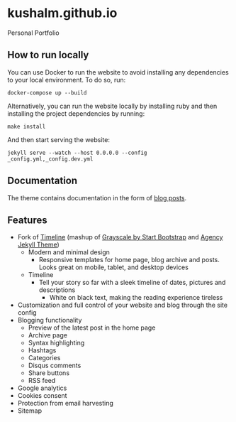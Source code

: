 # kushalm.github.io
Personal Portfolio


## How to run locally

You can use Docker to run the website to avoid installing any dependencies to
your local environment. To do so, run:

```shell
docker-compose up --build
```

Alternatively, you can run the website locally by installing ruby and then
installing the project dependencies by running:

```shell
make install
```

And then start serving the website:

```shell
jekyll serve --watch --host 0.0.0.0 --config _config.yml,_config.dev.yml
```

## Documentation

The theme contains documentation in the form of
[blog posts](https://le4ker.github.io/personal-jekyll-theme/blog).

## Features

- Fork of [Timeline](https://github.com/kirbyt/timeline-jekyll-theme) (mashup of
  [Grayscale by Start Bootstrap](https://github.com/IronSummitMedia/startbootstrap-grayscale)
  and [Agency Jekyll Theme](https://github.com/y7kim/agency-jekyll-theme))
  - Modern and minimal design
    - Responsive templates for home page, blog archive and posts. Looks great on
      mobile, tablet, and desktop devices
  - Timeline
    - Tell your story so far with a sleek timeline of dates, pictures and
      descriptions
      - White on black text, making the reading experience tireless
- Customization and full control of your website and blog through the site
  config
- Blogging functionality
  - Preview of the latest post in the home page
  - Archive page
  - Syntax highlighting
  - Hashtags
  - Categories
  - Disqus comments
  - Share buttons
  - RSS feed
- Google analytics
- Cookies consent
- Protection from email harvesting
- Sitemap
